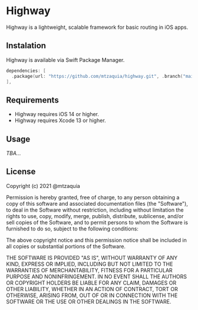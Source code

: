 # Highway

Highway is a lightweight, scalable framework for basic routing in iOS apps.

## Instalation

Highway is available via Swift Package Manager.

```swift
dependencies: [
  .package(url: "https://github.com/mtzaquia/highway.git", .branch("main")),
],
```

## Requirements

- Highway requires iOS 14 or higher.
- Highway requires Xcode 13 or higher.

## Usage

_TBA..._

## License

Copyright (c) 2021 @mtzaquia

Permission is hereby granted, free of charge, to any person obtaining a copy
of this software and associated documentation files (the "Software"), to deal
in the Software without restriction, including without limitation the rights
to use, copy, modify, merge, publish, distribute, sublicense, and/or sell
copies of the Software, and to permit persons to whom the Software is
furnished to do so, subject to the following conditions:

The above copyright notice and this permission notice shall be included in all
copies or substantial portions of the Software.

THE SOFTWARE IS PROVIDED "AS IS", WITHOUT WARRANTY OF ANY KIND, EXPRESS OR
IMPLIED, INCLUDING BUT NOT LIMITED TO THE WARRANTIES OF MERCHANTABILITY,
FITNESS FOR A PARTICULAR PURPOSE AND NONINFRINGEMENT. IN NO EVENT SHALL THE
AUTHORS OR COPYRIGHT HOLDERS BE LIABLE FOR ANY CLAIM, DAMAGES OR OTHER
LIABILITY, WHETHER IN AN ACTION OF CONTRACT, TORT OR OTHERWISE, ARISING FROM,
OUT OF OR IN CONNECTION WITH THE SOFTWARE OR THE USE OR OTHER DEALINGS IN THE
SOFTWARE.
